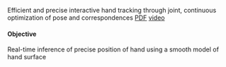 Efficient and precise interactive hand tracking through joint, continuous optimization of pose and correspondences [PDF](http://www.samehkhamis.com/taylor-siggraph2016.pdf) [video]()

#### Objective

Real-time inference of precise position of hand using a smooth model of hand surface


